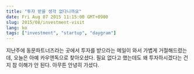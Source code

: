 ```yaml
---
title: "투자 받을 생각 없다니까요"
date: Fri Aug 07 2015 11:15:00 GMT+0900
slug: 2015/08/investment-visit
lang: ko
tags: ["investment", "startup", "daygram"]
---
```

지난주에 동문파트너즈라는 곳에서 투자를 받으라는 메일이 와서 가볍게 거절해드렸는데, 오늘은 아예 카우앤독으로 찾아오셨다. 필요 없다고 했는데도 왜 투자하시겠다는 건지 참 이해가 안 된다. 아무튼 안녕히 가셨다.

